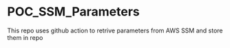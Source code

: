 # POC_SSM_Parameters
This repo uses github action to retrive parameters from AWS SSM and store them in repo
